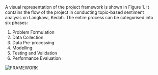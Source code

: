 A visual representation of the project framework is shown in Figure 1. It contains the flow of the project in conducting topic-based sentiment analysis on Langkawi, Kedah. The entire process can be categorised into six phases:

1. Problem Formulation
2. Data Collection
3. Data Pre-processing
4. Modelling
5. Testing and Validation
6. Performance Evaluation

![FRAMEWORK](https://github.com/user-attachments/assets/2dffad2e-ac08-407a-ae2a-881c1b59da0a)
